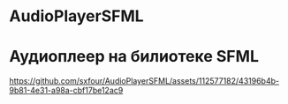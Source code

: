 # AudioPlayerSFML
# Аудиоплеер на билиотеке SFML
https://github.com/sxfour/AudioPlayerSFML/assets/112577182/43196b4b-9b81-4e31-a98a-cbf17be12ac9
